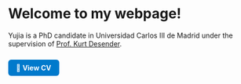 # Welcome to my webpage!

Yujia is a PhD candidate in Universidad Carlos III de Madrid under the supervision of <a href="https://business.uc3m.es/en/faculty/profesor/perfil/kurt-desender">Prof. Kurt Desender</a>.

<a href="Yujia_Chen_CV.pdf" target="_blank" style="
    display: inline-block; 
    padding: 8px 16px; 
    margin-top: 10px;
    background-color: #007acc; 
    color: white; 
    border-radius: 6px; 
    text-decoration: none; 
    font-size: 14px;">
📄 <strong>View CV</strong>
</a>


